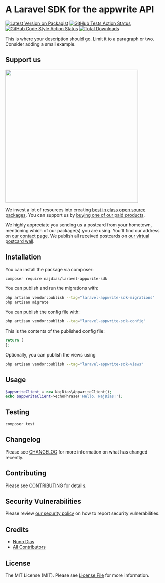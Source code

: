 # A Laravel SDK for the appwrite API

[![Latest Version on Packagist](https://img.shields.io/packagist/v/najdias/laravel-appwrite-sdk.svg?style=flat-square)](https://packagist.org/packages/najdias/laravel-appwrite-sdk)
[![GitHub Tests Action Status](https://img.shields.io/github/actions/workflow/status/najdias/laravel-appwrite-sdk/run-tests.yml?branch=main&label=tests&style=flat-square)](https://github.com/najdias/laravel-appwrite-sdk/actions?query=workflow%3Arun-tests+branch%3Amain)
[![GitHub Code Style Action Status](https://img.shields.io/github/actions/workflow/status/najdias/laravel-appwrite-sdk/fix-php-code-style-issues.yml?branch=main&label=code%20style&style=flat-square)](https://github.com/najdias/laravel-appwrite-sdk/actions?query=workflow%3A"Fix+PHP+code+style+issues"+branch%3Amain)
[![Total Downloads](https://img.shields.io/packagist/dt/najdias/laravel-appwrite-sdk.svg?style=flat-square)](https://packagist.org/packages/najdias/laravel-appwrite-sdk)

This is where your description should go. Limit it to a paragraph or two. Consider adding a small example.

## Support us

[<img src="https://github-ads.s3.eu-central-1.amazonaws.com/laravel-appwrite-sdk.jpg?t=1" width="419px" />](https://spatie.be/github-ad-click/laravel-appwrite-sdk)

We invest a lot of resources into creating [best in class open source packages](https://spatie.be/open-source). You can support us by [buying one of our paid products](https://spatie.be/open-source/support-us).

We highly appreciate you sending us a postcard from your hometown, mentioning which of our package(s) you are using. You'll find our address on [our contact page](https://spatie.be/about-us). We publish all received postcards on [our virtual postcard wall](https://spatie.be/open-source/postcards).

## Installation

You can install the package via composer:

```bash
composer require najdias/laravel-appwrite-sdk
```

You can publish and run the migrations with:

```bash
php artisan vendor:publish --tag="laravel-appwrite-sdk-migrations"
php artisan migrate
```

You can publish the config file with:

```bash
php artisan vendor:publish --tag="laravel-appwrite-sdk-config"
```

This is the contents of the published config file:

```php
return [
];
```

Optionally, you can publish the views using

```bash
php artisan vendor:publish --tag="laravel-appwrite-sdk-views"
```

## Usage

```php
$appwriteClient = new NajDias\AppwriteClient();
echo $appwriteClient->echoPhrase('Hello, NajDias!');
```

## Testing

```bash
composer test
```

## Changelog

Please see [CHANGELOG](CHANGELOG.md) for more information on what has changed recently.

## Contributing

Please see [CONTRIBUTING](CONTRIBUTING.md) for details.

## Security Vulnerabilities

Please review [our security policy](../../security/policy) on how to report security vulnerabilities.

## Credits

- [Nuno Dias](https://github.com/najdias)
- [All Contributors](../../contributors)

## License

The MIT License (MIT). Please see [License File](LICENSE.md) for more information.
